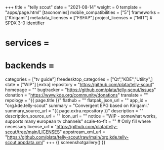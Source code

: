 +++
title = "telly scout"
date = "2021-08-14"
weight = 0
template = "apps/page.html"
[taxonomies]
mobile_compatibilities = ["5"]
frameworks = ["Kirigami"]
metadata_licenses = ["FSFAP"]
project_licenses = ["MIT"] # SPDX 3-0 identifier
# services = 
# backends = 
categories = ["tv guide"]
freedesktop_categories = ["Qt","KDE","Utility",]
state = ["WIP"]
[extra]
repository = "https://github.com/plata/telly-scout"
homepage = ""
bugtracker = "https://github.com/plata/telly-scout/issues"
donation = "https://www.kde.org/community/donations"
translate = ""
repology = "{{ page.title }}"
flathub = ""
flatpak_json_url = ""
app_id = "org.kde.telly-scout"
summary = "Convergent EPG based on Kirigami."
summary_source_url = "{{ page.extra.repository }}"
description = ""
description_source_url = ""
icon_url = ""
notice = "WIP - somewhat works, supports many european tv channels"
scale-to-fit = "" # Only fill where necessary
license_url = "https://github.com/plata/telly-scout/tree/main/LICENSES"
appstream_xml_url = "https://github.com/plata/telly-scout/raw/main/org.kde.telly-scout.appdata.xml"
+++
{{ screenshotgallery() }}